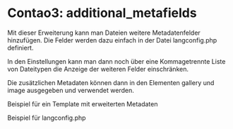 Contao3: additional_metafields
====================================

Mit dieser Erweiterung kann man Dateien weitere Metadatenfelder hinzufügen.
Die Felder werden dazu einfach in der Datei langconfig.php definiert.

In den Einstellungen kann man dann noch über eine Kommagetrennte Liste von Dateitypen
die Anzeige der weiteren Felder einschränken.

Die zusätzlichen Metadaten können dann in den Elementen gallery und image ausgegeben und verwendet werden.


Beispiel für ein Template mit erweiterten Metadaten

Beispiel für langconfig.php
<?php

// Put your custom configuration here
$GLOBALS['TL_LANG']['additional_metafields']['author'] = 'Autor';
$GLOBALS['TL_LANG']['additional_metafields']['city']   = 'Stadt';
$GLOBALS['TL_LANG']['additional_metafields']['quote']  = 'Zitat';
$GLOBALS['TL_LANG']['additional_metafields']['isbn']   = 'ISBN';

if ($GLOBALS['TL_LANGUAGE'] === 'en') {
	$GLOBALS['TL_LANG']['additional_metafields']['author'] = 'Author';
	$GLOBALS['TL_LANG']['additional_metafields']['city']   = 'City';
	$GLOBALS['TL_LANG']['additional_metafields']['quote']  = 'Quote';
	$GLOBALS['TL_LANG']['additional_metafields']['isbn']   = 'ISBN';
}

